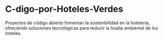 # C-digo-por-Hoteles-Verdes
Proyectos de código abierto fomentan la sostenibilidad en la hotelería, ofreciendo soluciones tecnológicas para reducir la huella ambiental de los hoteles.
